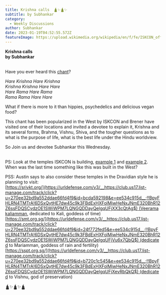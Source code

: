 ```yaml
---
title: Krishna calls  🛕✨🛕✨
subtitle: by Subhankar
category:
  - Weekly Discussions
author: Subhankar
date: 2023-01-19T04:52:55.572Z
featureImage: https://upload.wikimedia.org/wikipedia/en/f/fe/ISKCON_official_logo.jpg
---
```

<!--StartFragment-->

**Krishna calls\
by Subhankar**

\
Have you ever heard this [chant](https://urldefense.com/v3/__https://club.us17.list-manage.com/track/click?u=270ee32bd9a552ddae66fd4f9&id=dd1f1036a2&e=ee534c915d__;!!BpyFHLRN4TMTrA!6DSxQytHE7dw45c9k3FBdExHXFolMjwHeNxJNmE320BhR12Z6ssFDQSCydzOE1SWiWPM7LQNGQDDayQelgqUFjX_iZcVLw$)?

*Hare Krishna Hare Krishna\
Krishna Krishna Hare Hare\
Hare Rama Hare Rama\
Rama Rama Hare Hare*

What if there is more to it than hippies, psychedelics and delicious vegan food?

This chant has been popularized in the West by ISKCON and Brener have visited one of their locations and invited a devotee to explain it, Krishna and its several forms, Brahma, Vishnu, Shiva, and the tougher questions as to what is the purpose of life, what is the best life under the Hindu worldview.

So Join us and devotee Subhankar this Wednesday.

\
PS: Look at the temples ISKCON is building, [example 1](https://urldefense.com/v3/__https://club.us17.list-manage.com/track/click?u=270ee32bd9a552ddae66fd4f9&id=601563571d&e=ee534c915d__;!!BpyFHLRN4TMTrA!6DSxQytHE7dw45c9k3FBdExHXFolMjwHeNxJNmE320BhR12Z6ssFDQSCydzOE1SWiWPM7LQNGQDDayQelgqUFjVIeuEQSA$) and [example 2](https://urldefense.com/v3/__https://club.us17.list-manage.com/track/click?u=270ee32bd9a552ddae66fd4f9&id=70a99173bf&e=ee534c915d__;!!BpyFHLRN4TMTrA!6DSxQytHE7dw45c9k3FBdExHXFolMjwHeNxJNmE320BhR12Z6ssFDQSCydzOE1SWiWPM7LQNGQDDayQelgqUFjVdJaO8RA$). When was the last time something like this was built in the West?

PSS: Austin says to also consider these temples in the Dravidian style he is planning to visit:\
[https://srivkt.org/](https://urldefense.com/v3/__https://club.us17.list-manage.com/track/click?u=270ee32bd9a552ddae66fd4f9&id=bcda592198&e=ee534c915d__;!!BpyFHLRN4TMTrA!6DSxQytHE7dw45c9k3FBdExHXFolMjwHeNxJNmE320BhR12Z6ssFDQSCydzOE1SWiWPM7LQNGQDDayQelgqUFjXX3cQtAg$) (Veeramakaliamman, dedicated to Kali, goddess of time)\
[https://smt.org.sg/](https://urldefense.com/v3/__https://club.us17.list-manage.com/track/click?u=270ee32bd9a552ddae66fd4f9&id=24f772fed5&e=ee534c915d__;!!BpyFHLRN4TMTrA!6DSxQytHE7dw45c9k3FBdExHXFolMjwHeNxJNmE320BhR12Z6ssFDQSCydzOE1SWiWPM7LQNGQDDayQelgqUFjVu6x7QbQ$) (dedicated to Mariamman, goddess of rain and fertility)\
[https://sspt.org.sg/](https://urldefense.com/v3/__https://club.us17.list-manage.com/track/click?u=270ee32bd9a552ddae66fd4f9&id=b720c1c545&e=ee534c915d__;!!BpyFHLRN4TMTrA!6DSxQytHE7dw45c9k3FBdExHXFolMjwHeNxJNmE320BhR12Z6ssFDQSCydzOE1SWiWPM7LQNGQDDayQelgqUFjXevRbQkQ$) (dedicated to Vishnu, god of preservation)

🛕✨🛕✨🛕

<!--EndFragment-->